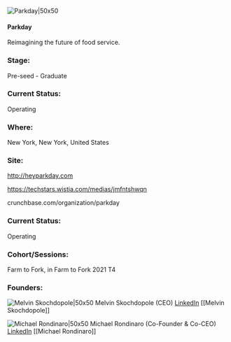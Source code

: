 

![Parkday|50x50](https://apimg.techstars.com/connect/images/image_files/61d3caa7d7ef4f15400bbcf5/original/Parkday_Ginger_Logo_Square.png)

#### Parkday
Reimagining the future of food service.

### Stage: 
Pre-seed - Graduate 

### Current Status: 
Operating

### Where:
New York, New York, United States

### Site:
http://heyparkday.com

https://techstars.wistia.com/medias/jmfntshwqn

crunchbase.com/organization/parkday

### Current Status: 
Operating

### Cohort/Sessions: 
Farm to Fork, in Farm to Fork 2021 T4

### Founders: 

![Melvin Skochdopole|50x50](https://apimg.techstars.com/connect/images/image_files/60f052a5c0ff9e00072bdde9/original/mel_small.jpeg) Melvin Skochdopole (CEO) [LinkedIn](https://linkedin.com/in/melvin-skochdopole-467b7290) [[Melvin Skochdopole]]

![Michael Rondinaro|50x50](https://apimg.techstars.com/connect/images/image_files/60e1ebcb09c87f00076603ad/original/1517077120960.jpeg) Michael Rondinaro (Co-Founder & Co-CEO) [LinkedIn](https://linkedin.com/in/michaelrondinaro) [[Michael Rondinaro]]


